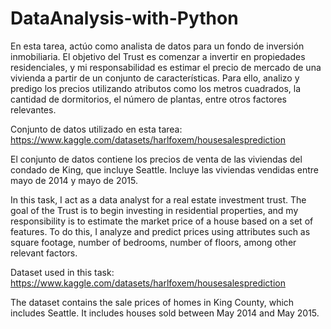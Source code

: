 # DataAnalysis-with-Python

En esta tarea, actúo como analista de datos para un fondo de inversión inmobiliaria. El objetivo del Trust es comenzar a invertir en propiedades residenciales, y mi responsabilidad es estimar el precio de mercado de una vivienda a partir de un conjunto de características. Para ello, analizo y predigo los precios utilizando atributos como los metros cuadrados, la cantidad de dormitorios, el número de plantas, entre otros factores relevantes.

Conjunto de datos utilizado en esta tarea: https://www.kaggle.com/datasets/harlfoxem/housesalesprediction

El conjunto de datos contiene los precios de venta de las viviendas del condado de King, que incluye Seattle. Incluye las viviendas vendidas entre mayo de 2014 y mayo de 2015.


In this task, I act as a data analyst for a real estate investment trust. The goal of the Trust is to begin investing in residential properties, and my responsibility is to estimate the market price of a house based on a set of features. To do this, I analyze and predict prices using attributes such as square footage, number of bedrooms, number of floors, among other relevant factors.

Dataset used in this task:
https://www.kaggle.com/datasets/harlfoxem/housesalesprediction

The dataset contains the sale prices of homes in King County, which includes Seattle. It includes houses sold between May 2014 and May 2015.

